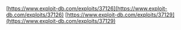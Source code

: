 [https://www.exploit-db.com/exploits/37126](https://www.exploit-db.com/exploits/37126)
[https://www.exploit-db.com/exploits/37129](https://www.exploit-db.com/exploits/37129)
